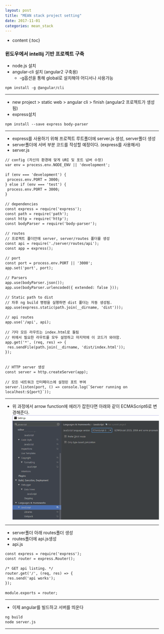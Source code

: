 ```yaml
---
layout: post
title: "MEAN stack project setting"
date: 2017-11-01
categories: mean_stack
---
```


* content
{:toc}

### 윈도우에서 intellij 기반 프로젝트 구축

- node.js 설치
- angular-cli 설치 (angular2 구축용)
    - -g옵션을 통해 global로 설치해야 어디서나 사용가능
    
```
npm install -g @angular/cli
```
***

- new project > static web > angular cli > finish (angular2 프로젝트가 생성됨)
- express설치

```
npm install --save express body-parser
```
***

- express를 사용하기 위해 프로젝트 루트폴더에 server.js 생성, server폴더 생성
- server폴더에 서버 부분 코드를 작성할 예정이다. (express를 사용해서)
- server.js

``` ecmascript 6
// config (자신의 환경에 맞게 URI 및 포트 넘버 수정)
var env = process.env.NODE_ENV || 'development';

if (env === 'development') {
 process.env.PORT = 3000;
} else if (env === 'test') {
 process.env.PORT = 3000;
}

// dependencies
const express = require('express');
const path = require('path');
const http = require('http');
const bodyParser = require('body-parser');

// routes 
// 프로젝트 폴더안에 server, server/routes 폴더를 생성
const api = require('./server/routes/api');
const app = express();

// port
const port = process.env.PORT || '3000';
app.set('port', port);

// Parsers
app.use(bodyParser.json());
app.use(bodyParser.urlencoded({ extended: false }));

// Static path to dist
// 차후 ng build 명령을 실행하면 dist 폴더는 자동 생성됨.
app.use(express.static(path.join(__dirname, 'dist')));

// api routes
app.use('/api', api);

// 기타 모든 라우트는 index.html로 돌림
// 위에서 필요한 라우트를 모두 설정하고 마지막에 이 코드가 와야함.
app.get('*', (req, res) => {
 res.sendFile(path.join(__dirname, 'dist/index.html'));
});


// HTTP server 생성
const server = http.createServer(app);

// 모든 네트워크 인터페이스에 설정된 포트 부여
server.listen(port, () => console.log(`Server running on localhost:${port}`));

```
***

- 위 과정에서 arrow function에 에러가 잡힌다면 아래와 같이 ECMAScript6로 변경해준다.
![ecmascript-setting](/media/mean_stack/ecmascript_settng.png)
***

- server폴더 아래 routes폴더 생성
- routes폴더에 api.js생성
- api.js

``` ecmascript 6
const express = require('express');
const router = express.Router();

/* GET api listing. */
router.get('/', (req, res) => {
 res.send('api works');
});

module.exports = router;
```
***

- 이제 angular를 빌드하고 서버를 띄운다

```
ng build
node server.js
```
***